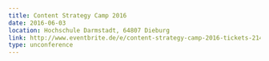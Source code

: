 ```yaml
---
title: Content Strategy Camp 2016
date: 2016-06-03
location: Hochschule Darmstadt, 64807 Dieburg
link: http://www.eventbrite.de/e/content-strategy-camp-2016-tickets-21485638122?aff=ebrowse
type: unconference
---
```

